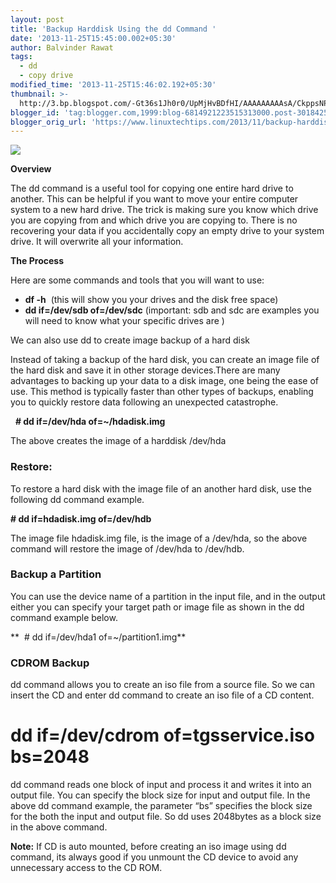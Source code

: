 ```yaml
---
layout: post
title: 'Backup Harddisk Using the dd Command '
date: '2013-11-25T15:45:00.002+05:30'
author: Balvinder Rawat
tags:
  - dd
  - copy drive
modified_time: '2013-11-25T15:46:02.192+05:30'
thumbnail: >-
  http://3.bp.blogspot.com/-Gt36s1Jh0r0/UpMjHvBDfHI/AAAAAAAAAsA/CkppsNPabkk/s72-c/dd.png
blogger_id: 'tag:blogger.com,1999:blog-6814921223515313000.post-301842551935014901'
blogger_orig_url: 'https://www.linuxtechtips.com/2013/11/backup-harddisk-using-dd-command.html'
---
```

[![](http://3.bp.blogspot.com/-Gt36s1Jh0r0/UpMjHvBDfHI/AAAAAAAAAsA/CkppsNPabkk/s1600/dd.png)][1]

**Overview**

The dd command is a useful tool for copying one entire hard drive to another. This can be helpful if you want to move your entire computer system to a new hard drive. The trick is making sure you know which drive you are copying from and which drive you are copying to. There is no recovering your data if you accidentally copy an empty drive to your system drive. It will overwrite all your information.

  

**The Process**

Here are some commands and tools that you will want to use:

*   **df -h**  (this will show you your drives and the disk free space)
*   **dd if=/dev/sdb of=/dev/sdc** (important: sdb and sdc are examples you will need to know what your specific drives are )

  
We can also use dd to create image backup of a hard disk  

Instead of taking a backup of the hard disk, you can create an image file of the hard disk and save it in other storage devices.There are many advantages to backing up your data to a disk image, one being the ease of use. This method is typically faster than other types of backups, enabling you to quickly restore data following an unexpected catastrophe.

  

  **\# dd if=/dev/hda of=~/hdadisk.img**

  

The above creates the image of a harddisk /dev/hda

  

### **Restore:**

To restore a hard disk with the image file of an another hard disk, use the following dd command example.

**\# dd if=hdadisk.img of=/dev/hdb**

The image file hdadisk.img file, is the image of a /dev/hda, so the above command will restore the image of /dev/hda to /dev/hdb.

### **Backup a Partition**

You can use the device name of a partition in the input file, and in the output either you can specify your target path or image file as shown in the dd command example below.

**  # dd if=/dev/hda1 of=~/partition1.img**

### **CDROM Backup**

dd command allows you to create an iso file from a source file. So we can insert the CD and enter dd command to create an iso file of a CD content.

# **dd if=/dev/cdrom of=tgsservice.iso bs=2048**

dd command reads one block of input and process it and writes it into an output file. You can specify the block size for input and output file. In the above dd command example, the parameter “bs” specifies the block size for the both the input and output file. So dd uses 2048bytes as a block size in the above command.

**Note:** If CD is auto mounted, before creating an iso image using dd command, its always good if you unmount the CD device to avoid any unnecessary access to the CD ROM.

[1]: http://3.bp.blogspot.com/-Gt36s1Jh0r0/UpMjHvBDfHI/AAAAAAAAAsA/CkppsNPabkk/s1600/dd.png

